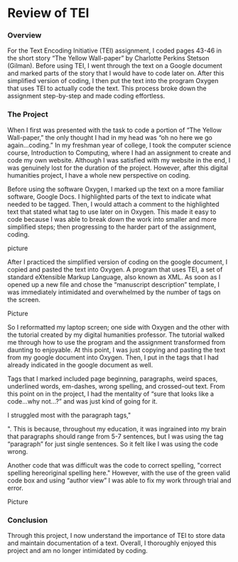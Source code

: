 # Review of TEI

### Overview
For the Text Encoding Initiative (TEI) assignment, I coded pages 43-46 in the short story “The Yellow Wall-paper” by Charlotte Perkins Stetson (Gilman). Before using TEI, I went through the text on a Google document and marked parts of the story that I would have to code later on. After this simplified version of coding, I then put the text into the program Oxygen that uses TEI to actually code the text.  This process broke down the assignment step-by-step and made coding effortless.

### The Project
When I first was presented with the task to code a portion of “The Yellow Wall-paper,” the only thought I had in my head was “oh no here we go again...coding.” In my freshman year of college, I took the computer science course, Introduction to Computing, where I had an assignment to create and code my own website. Although I was satisfied with my website in the end, I was genuinely lost for the duration of the project.  However, after this digital humanities project, I have a whole new perspective on coding.
	
Before using the software Oxygen, I marked up the text on a more familiar software, Google Docs. I highlighted parts of the text to indicate what needed to be tagged. Then, I would attach a comment to the highlighted text that stated what tag to use later on in Oxygen. This made it easy to code because I was able to break down the work into smaller and more simplified steps; then progressing to the harder part of the assignment, coding. 

picture

After I practiced the simplified version of coding on the google document, I copied and pasted the text into Oxygen. A program that uses TEI,  a set of standard eXtensible Markup Language, also known as XML. As soon as I opened up a new file and chose the “manuscript description” template, I was immediately intimidated and overwhelmed by the number of tags on the screen.

Picture

So I reformatted my laptop screen; one side with Oxygen and the other with the tutorial created by my digital humanities professor. The tutorial walked me through how to use the program and the assignment transformed from daunting to enjoyable. At this point, I was just copying and pasting the text from my google document into Oxygen. Then, I put in the tags that I had already indicated in the google document as well. 

Tags that I marked included page beginning, paragraphs, weird spaces, underlined words, em-dashes, wrong spelling, and crossed-out text. From this point on in the project, I had the mentality of “sure that looks like a code...why not…?” and was just kind of going for it. 

I struggled most with the paragraph tags,"<p> </p>". This is because, throughout my education, it was ingrained into my brain that paragraphs should range from 5-7 sentences, but I was using the tag “paragraph” for just single sentences. So it felt like I was using the code wrong. 

Another code that was difficult was the code to correct spelling, "<choice><corr>correct spelling here</corr><sic>original spelling here</sic></choice>." However, with the use of the green valid code box and using “author view” I was able to fix my work through trial and error.

Picture

### Conclusion

Through this project, I now understand the importance of TEI to store data and maintain documentation of a text. Overall, I thoroughly enjoyed this project and am no longer intimidated by coding. 
